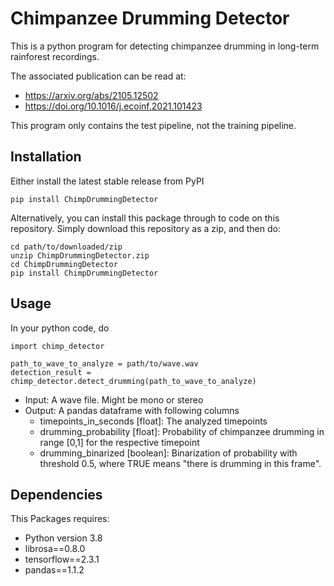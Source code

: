 # Chimpanzee Drumming Detector

This is a python program for detecting chimpanzee drumming in long-term rainforest recordings.

The associated publication can be read at: 
- https://arxiv.org/abs/2105.12502
- https://doi.org/10.1016/j.ecoinf.2021.101423

This program only contains the test pipeline, not the training pipeline.

## Installation

Either install the latest stable release from PyPI

    pip install ChimpDrummingDetector

Alternatively, you can install this package through to code on this repository.
Simply download this repository as a zip, and then do:

    cd path/to/downloaded/zip
    unzip ChimpDrummingDetector.zip
    cd ChimpDrummingDetector
    pip install ChimpDrummingDetector

## Usage

In your python code, do

    import chimp_detector

    path_to_wave_to_analyze = path/to/wave.wav 
    detection_result = chimp_detector.detect_drumming(path_to_wave_to_analyze)

- Input: A wave file. Might be mono or stereo
- Output: A pandas dataframe with following columns
  - timepoints_in_seconds [float]: The analyzed timepoints
  - drumming_probability [float]: Probability of chimpanzee drumming in range [0,1] for the respective timepoint
  - drumming_binarized [boolean]: Binarization of probability with threshold 0.5, where TRUE means "there is drumming in this frame".

## Dependencies

This Packages requires:

- Python version 3.8
- librosa==0.8.0
- tensorflow==2.3.1
- pandas==1.1.2